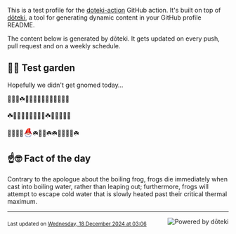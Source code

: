 This is a test profile for the [doteki-action](https://github.com/welpo/doteki-action) GitHub action. It's built on top of [dōteki](https://doteki.org), a tool for generating dynamic content in your GitHub profile README.

The content below is generated by dōteki. It gets updated on every push, pull request and on a weekly schedule.

## 👨‍🌾 Test garden

Hopefully we didn't get gnomed today…

<!-- garden start -->
🐝🥀🌻☘️🌲🐇🥀🌲🌳🐇🌳🌿🥀🌻🌻
<!-- garden end --><!-- garden start -->
☘️🌲🌱🐝🌹🌷🍄🐇🌷☘️🐝🌿🌸🐝🌳
<!-- garden end --><!-- garden start -->
🐝🌺🌸🌺<sub><img src="https://raw.githubusercontent.com/welpo/doteki-action/main/assets/gnomed.png" width="21" alt="Consider yourself gnomed"></sub>☘️🐸🌲☘️☘️🌸🌻🌲🦋☘️
<!-- garden end -->

## ☝️🤓 Fact of the day

<!-- did_you_know start -->
Contrary to the apologue about the boiling frog, frogs die immediately when cast into boiling water, rather than leaping out; furthermore, frogs will attempt to escape cold water that is slowly heated past their critical thermal maximum.
<!-- did_you_know end -->

---

<a href="https://doteki.org"><img src="https://img.shields.io/badge/powered_by-d%C5%8Dteki-0?style=flat-square&labelColor=202b2d&color=5E936C" align="right" alt="Powered by dōteki"></a> <div style="text-align: left;"><sub>
<!-- last_updated start -->Last updated on <a href="https://github.com/welpo/doteki-action/actions/workflows/ci.yaml">Wednesday, 18 December 2024 at 03:06<!-- last_updated end --></sub></div>
